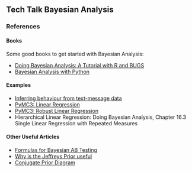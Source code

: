 ## Tech Talk Bayesian Analysis

### References

#### Books

Some good books to get started with Bayesian Analysis:

* [Doing Bayesian Analysis: A Tutorial with R and BUGS](https://www.amazon.com/Doing-Bayesian-Data-Analysis-Second/dp/0124058884/)
* [Bayesian Analysis with Python](https://www.amazon.com/Bayesian-Analysis-Python-Osvaldo-Martin-ebook/dp/B0171UHJKA/)

#### Examples

* [Inferring behaviour from text-message data](http://nbviewer.jupyter.org/github/CamDavidsonPilon/Probabilistic-Programming-and-Bayesian-Methods-for-Hackers/blob/master/Chapter1_Introduction/Ch1_Introduction_PyMC3.ipynb#Example:-Inferring-behaviour-from-text-message-data)
* [PyMC3: Linear Regression](http://pymc-devs.github.io/pymc3/notebooks/GLM-linear.html)
* [PyMC3: Robust Linear Regression](http://pymc-devs.github.io/pymc3/notebooks/GLM-robust.html)
* Hierarchical Linear Regression: Doing Bayesian Analysis, Chapter 16.3 Single Linear Regression with Repeated Measures


#### Other Useful Articles

* [Formulas for Bayesian AB Testing](http://www.evanmiller.org/bayesian-ab-testing.html)
* [Why is the Jeffreys Prior useful](https://stats.stackexchange.com/questions/38962/why-is-the-jeffreys-prior-useful)
* [Conjugate Prior Diagram](https://www.johndcook.com/blog/conjugate_prior_diagram/)
